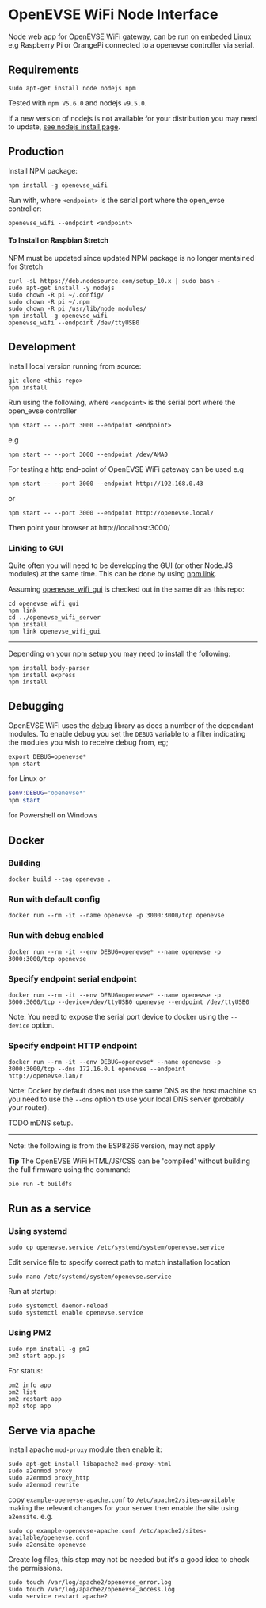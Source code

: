 # OpenEVSE WiFi Node Interface

Node web app for OpenEVSE WiFi gateway, can be run on embeded Linux e.g Raspberry Pi or OrangePi connected to a openevse controller via serial.

## Requirements

``` shell
sudo apt-get install node nodejs npm
```

Tested with `npm V5.6.0` and nodejs `v9.5.0`.

If a new version of nodejs is not available for your distribution you may need to update, [see nodejs install page](https://nodejs.org/en/download/package-manager/#debian-and-ubuntu-based-linux-distributions).

## Production

Install NPM package:

```shell
npm install -g openevse_wifi
```

Run with, where `<endpoint>` is the serial port where the open_evse controller:

```shell
openevse_wifi --endpoint <endpoint>
```

#### To Install on Raspbian Stretch 

NPM must be updated since updated NPM package is no longer mentained for Stretch

```shell
curl -sL https://deb.nodesource.com/setup_10.x | sudo bash -
sudo apt-get install -y nodejs
sudo chown -R pi ~/.config/ 
sudo chown -R pi ~/.npm
sudo chown -R pi /usr/lib/node_modules/
npm install -g openevse_wifi
openevse_wifi --endpoint /dev/ttyUSB0
```

## Development

Install local version running from source:

```shell
git clone <this-repo>
npm install
```

Run using the following, where `<endpoint>` is the serial port where the open_evse controller

```shell
npm start -- --port 3000 --endpoint <endpoint>
```

e.g

```shell
npm start -- --port 3000 --endpoint /dev/AMA0
```

For testing a http end-point of OpenEVSE WiFi gateway can be used e.g

```shell
npm start -- --port 3000 --endpoint http://192.168.0.43
```

or

```shell
npm start -- --port 3000 --endpoint http://openevse.local/
```

Then point your browser at http://localhost:3000/

### Linking to GUI

Quite often you will need to be developing the GUI (or other Node.JS modules) at the same time. This can be done by using [npm link](https://docs.npmjs.com/cli/link.html).

Assuming [openevse_wifi_gui](https://github.com/OpenEVSE/openevse_wifi_gui) is checked out in the same dir as this repo:

```shell
cd openevse_wifi_gui
npm link
cd ../openevse_wifi_server
npm install
npm link openevse_wifi_gui
```

***

Depending on your npm setup you may need to install the following:

```shell
npm install body-parser
npm install express
npm install
```

## Debugging

OpenEVSE WiFi uses the [debug]() library as does a number of the dependant modules. To enable debug you set the `DEBUG` variable to a filter indicating the modules you wish to receive debug from, eg;

```shell
export DEBUG=openevse*
npm start
```

for Linux or

```powershell
$env:DEBUG="openevse*"
npm start
```

for Powershell on Windows

## Docker

### Building

```shell
docker build --tag openevse .
```

### Run with default config

```shell
docker run --rm -it --name openevse -p 3000:3000/tcp openevse
```

### Run with debug enabled

```shell
docker run --rm -it --env DEBUG=openevse* --name openevse -p 3000:3000/tcp openevse
```

### Specify endpoint serial endpoint

```shell
docker run --rm -it --env DEBUG=openevse* --name openevse -p 3000:3000/tcp --device=/dev/ttyUSB0 openevse --endpoint /dev/ttyUSB0
```

Note: You need to expose the serial port device to docker using the `--device` option.

### Specify endpoint HTTP endpoint

```shell
docker run --rm -it --env DEBUG=openevse* --name openevse -p 3000:3000/tcp --dns 172.16.0.1 openevse --endpoint http://openevse.lan/r
```

Note: Docker by default does not use the same DNS as the host machine so you need to use the `--dns` option to use your local DNS server (probably your router).

TODO mDNS setup.

***

Note: the following is from the ESP8266 version, may not apply

**Tip**
The OpenEVSE WiFi HTML/JS/CSS can be 'compiled' without building the full firmware using the command:

```shell
pio run -t buildfs
```

## Run as a service

### Using systemd

`sudo cp openevse.service /etc/systemd/system/openevse.service`

Edit service file to specify correct path to match installation location

`sudo nano /etc/systemd/system/openevse.service`

Run at startup:

```
sudo systemctl daemon-reload
sudo systemctl enable openevse.service
```

### Using PM2

```
sudo npm install -g pm2
pm2 start app.js
```

For status:

```
pm2 info app
pm2 list
pm2 restart app
mp2 stop app
```


## Serve via apache


Install apache `mod-proxy` module then enable it:

```
sudo apt-get install libapache2-mod-proxy-html
sudo a2enmod proxy
sudo a2enmod proxy_http
sudo a2enmod rewrite
```

copy `example-openevse-apache.conf` to `/etc/apache2/sites-available` making the relevant changes for your server then enable the site using `a2ensite`. e.g.

```
sudo cp example-openevse-apache.conf /etc/apache2/sites-available/openevse.conf
sudo a2ensite openevse
```

Create log files, this step may not be needed but it's a good idea to check the permissions.

```
sudo touch /var/log/apache2/openevse_error.log
sudo touch /var/log/apache2/openevse_access.log
sudo service restart apache2
```
